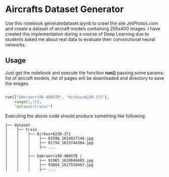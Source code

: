 # Aircrafts Dataset Generator

Use this notebook generatedataset.ipynb to crawl the site JetPhotos.com and create a dataset of aircraft models containing 255x400 images. 
I have created this implementation during a course of Deep Learning due to students asked me about real data to evaluate their convolutional neural networks.


## Usage

Just get the notebook and execute the function **run()** passing some params: list of aircraft models, list of pages will be downloaded and directory to save the images. 

```py

run(["Embraer+190-400STD", "Airbus+A220-371"], 
    range(1,11), 
    "dataset/train/")

```
Executing the above code should produce something like following:
```
├── dataset
│    ├── train
│    │    ├── Airbus+A220-371  
│    │    │    ├── 83206_1634827144.jpg
│    │    │    ├── 81794_1633744364.jpg
│    │    │    ├── ...
│    │    │
│    │    ├── Embraer+190-400STD |
│    │    │    ├── 91965_1620646685.jpg
│    │    │    ├── 93004_1617558467.jpg
│    │    │    ├── ...
                
```

